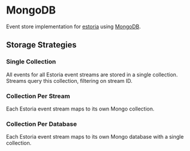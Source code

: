 # MongoDB

Event store implementation for [estoria](https://github.com/go-estoria/estoria) using [MongoDB](https://www.mongodb.com).

## Storage Strategies

### Single Collection

All events for all Estoria event streams are stored in a single collection. Streams query this collection, filtering on stream ID.

### Collection Per Stream

Each Estoria event stream maps to its own Mongo collection.

### Collection Per Database

Each Estoria event stream maps to its own Mongo database with a single collection.
